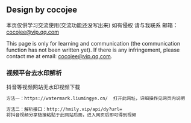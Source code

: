 ## Design by cocojee

本页仅供学习交流使用(交流功能还没写出来) 如有侵权 请与我联系 邮箱：cocojee@vip.qq.com

This page is only for learning and communication (the communication function has not been written yet). If there is any infringement, please contact me at email: cocojee@vip.qq.com.

### 视频平台去水印解析
抖音等视频网站无水印视频下载


```markdown
方法一：https://watermark.liumingye.cn/  打开此网址，详细操作见网页内说明

方法二：解析接口：http://hmily.vip/api/dy?url=
将抖音视频分享链接粘贴于此网站后面，进入网页后即可得到视频
